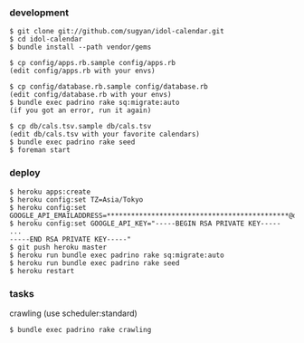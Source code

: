 ### development ###

    $ git clone git://github.com/sugyan/idol-calendar.git
    $ cd idol-calendar
    $ bundle install --path vendor/gems

    $ cp config/apps.rb.sample config/apps.rb
    (edit config/apps.rb with your envs)

    $ cp config/database.rb.sample config/database.rb
    (edit config/database.rb with your envs)
    $ bundle exec padrino rake sq:migrate:auto
    (if you got an error, run it again)

    $ cp db/cals.tsv.sample db/cals.tsv
    (edit db/cals.tsv with your favorite calendars)
    $ bundle exec padrino rake seed
    $ foreman start

### deploy ###

    $ heroku apps:create
    $ heroku config:set TZ=Asia/Tokyo
    $ heroku config:set GOOGLE_API_EMAILADDRESS=*********************************************@developer.gserviceaccount.com
    $ heroku config:set GOOGLE_API_KEY="-----BEGIN RSA PRIVATE KEY-----
    ...
    -----END RSA PRIVATE KEY-----"
    $ git push heroku master
    $ heroku run bundle exec padrino rake sq:migrate:auto
    $ heroku run bundle exec padrino rake seed
    $ heroku restart

### tasks ###

crawling (use scheduler:standard)

    $ bundle exec padrino rake crawling
